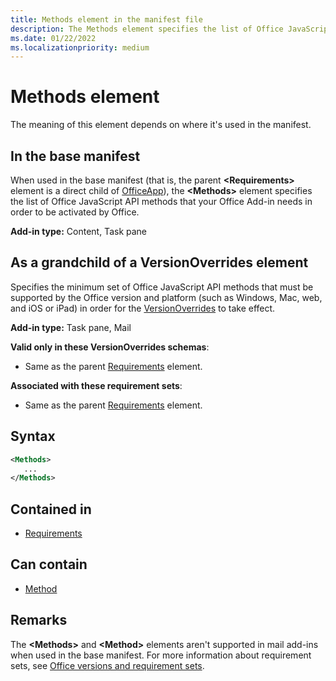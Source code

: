 ```yaml
---
title: Methods element in the manifest file
description: The Methods element specifies the list of Office JavaScript API methods that your Office Add-in requires in order to be activated by Office or to override base manifest settings.
ms.date: 01/22/2022
ms.localizationpriority: medium
---
```


# Methods element

The meaning of this element depends on where it's used in the manifest.

## In the base manifest

When used in the base manifest (that is, the parent **\<Requirements\>** element is a direct child of [OfficeApp](officeapp.md)), the **\<Methods\>** element specifies the list of Office JavaScript API methods that your Office Add-in needs in order to be activated by Office.

**Add-in type:** Content, Task pane

## As a grandchild of a VersionOverrides element

Specifies the minimum set of Office JavaScript API methods that must be supported by the Office version and platform (such as Windows, Mac, web, and iOS or iPad) in order for the [VersionOverrides](versionoverrides.md) to take effect.

**Add-in type:** Task pane, Mail

**Valid only in these VersionOverrides schemas**:

- Same as the parent [Requirements](requirements.md) element.

**Associated with these requirement sets**:

- Same as the parent [Requirements](requirements.md) element.

## Syntax

```XML
<Methods>
   ...
</Methods>
```

## Contained in

- [Requirements](requirements.md)

## Can contain

- [Method](method.md)

## Remarks

The **\<Methods\>** and **\<Method\>** elements aren't supported in mail add-ins when used in the base manifest. For more information about requirement sets, see [Office versions and requirement sets](/office/dev/add-ins/develop/office-versions-and-requirement-sets).
